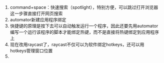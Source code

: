 
1. command+space：快速搜索（spotlight），特别方便，可以跳过打开浏览器这一步骤直接打开网页搜索
2. automator新建应用程序绑定
3. 快捷键的原理是按下去可以自动触发运行一个程序，因此还要先用automator编写一个运行该程序的脚本才能绑定热键，而不是直接将热键绑定到应用程序上
4. 现在改用raycast了，raycast不仅可以为软件绑定hotkeys，还可以用hotkeys管理窗口位置
5. 